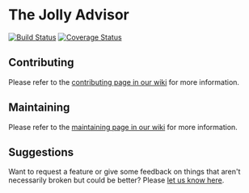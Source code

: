 # The Jolly Advisor

[![Build Status](https://travis-ci.org/hacsoc/the_jolly_advisor.svg?branch=master)](https://travis-ci.org/hacsoc/the_jolly_advisor)
[![Coverage Status](https://coveralls.io/repos/hacsoc/the_jolly_advisor/badge.svg?branch=master)](https://coveralls.io/r/hacsoc/the_jolly_advisor)

## Contributing

Please refer to the
[contributing page in our wiki](https://github.com/hacsoc/the_jolly_advisor/wiki/Contributing)
for more information.

## Maintaining

Please refer to the [maintaining page in our wiki](https://github.com/hacsoc/the_jolly_advisor/wiki/Maintaining)
for more information.

## Suggestions

Want to request a feature or give some feedback on things that aren't necessarily broken but could be better? Please [let us know here](http://feathub.com/hacsoc/the_jolly_advisor).

